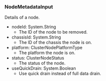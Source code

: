 ### NodeMetadataInput
Details of a node.

- nodeId: System.String
  - The ID of the node to be removed.
- chassisId: System.String
  - The ID of the chassis the node is on.
- platform: ClusterNodePlatformType
  - The platform the node is on.
- status: ClusterNodeStatus
  - The status of the node.
- useQuickDrain: System.Boolean
  - Use quick drain instead of full data drain.
